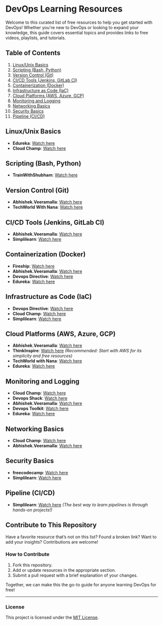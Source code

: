 # DevOps Learning Resources

Welcome to this curated list of free resources to help you get started with DevOps! Whether you're new to DevOps or looking to expand your knowledge, this guide covers essential topics and provides links to free videos, playlists, and tutorials.

## Table of Contents
1. [Linux/Unix Basics](#linuxunix-basics)
2. [Scripting (Bash, Python)](#scripting-bash-python)
3. [Version Control (Git)](#version-control-git)
4. [CI/CD Tools (Jenkins, GitLab CI)](#cicd-tools-jenkins-gitlab-ci)
5. [Containerization (Docker)](#containerization-docker)
6. [Infrastructure as Code (IaC)](#infrastructure-as-code-iac)
7. [Cloud Platforms (AWS, Azure, GCP)](#cloud-platforms-aws-azure-gcp)
8. [Monitoring and Logging](#monitoring-and-logging)
9. [Networking Basics](#networking-basics)
10. [Security Basics](#security-basics)
11. [Pipeline (CI/CD)](#pipeline-cicd)

## Linux/Unix Basics
- **Edureka**: [Watch here](https://www.youtube.com/live/GzIFoJBVwh8?si=kQFioGpr46VWARq_)
- **Cloud Champ**: [Watch here](https://youtu.be/aIH72Jag4Vc?si=QeuhKgFVocKo1wcS)

## Scripting (Bash, Python)
- **TrainWithShubham**: [Watch here](https://www.youtube.com/playlist?list=PLlfy9GnSVerQu-uL0AdI3O5VzUmIv5pPf)

## Version Control (Git)
- **Abhishek.Veeramalla**: [Watch here](https://youtu.be/fIMySI_gZJU?si=HOxmLuytcY78eeI4)
- **TechWorld With Nana**: [Watch here](https://youtu.be/R8_veQiYBjI?si=3ot3aoLHAVqcv2Rg)

## CI/CD Tools (Jenkins, GitLab CI)
- **Abhishek.Veeramalla**: [Watch here](https://youtu.be/CmVxoNkkACQ?si=2R_rFuCWlZKKprg1)
- **Simplilearn**: [Watch here](https://www.youtube.com/live/h9K1NnqwUvE?si=c86ayvINjNUUdpLP)

## Containerization (Docker)
- **Fireship**: [Watch here](https://youtu.be/rIrNIzy6U_g?si=hubVnxF1r9CXu-Yd)
- **Abhishek.Veeramalla**: [Watch here](https://www.youtube.com/playlist?list=PLdpzxOOAlwvLjb0vTD9BXLOwwLD_GWCmC)
- **Devops Directive**: [Watch here](https://youtu.be/RqTEHSBrYFw?si=SRqRh7JNiOtiTgRo)
- **Edureka**: [Watch here](https://youtu.be/RSIstPUiEjY?si=2wem12N7MTQItnWm)

## Infrastructure as Code (IaC)
- **Devops Directive**: [Watch here](https://youtu.be/7xngnjfIlK4?si=Fx4TDjq0fXZoDdkY)
- **Cloud Champ**: [Watch here](https://youtu.be/XgwV2HnBSws?si=8e6O13wVBFPbeJGs)
- **Simplilearn**: [Watch here](https://youtu.be/wgQ3rHFTM4E?si=b82A9NglJ2przHD4)

## Cloud Platforms (AWS, Azure, GCP)
- **Abhishek.Veeramalla**: [Watch here](https://www.youtube.com/playlist?list=PLdpzxOOAlwvLNOxX0RfndiYSt1Le9azze)
- **ThinkInspire**: [Watch here](https://youtu.be/wfvDnniPFXY?si=Gi98mwoPoqjsrXfT) *(Recommended: Start with AWS for its simplicity and free resources)*
- **TechWorld with Nana**: [Watch here](https://youtu.be/4BibQ69MD8c?si=zazu-Dl8nQTuvqA4)
- **Edureka**: [Watch here](https://www.youtube.com/live/IUU6OR8yHCc?si=rCntzrXWXRK49Pq6)

## Monitoring and Logging
- **Cloud Champ**: [Watch here](https://youtu.be/nD6JfA9nGOg?si=0aakpRHqPR-WsZ9x)
- **Devops Shack**: [Watch here](https://youtu.be/zoGWMg7sB5E?si=y3_62fE05lNNnV1V)
- **Abhishek.Veeramalla**: [Watch here](https://youtu.be/EeiYpnBHnhY?si=07o5valgskT84DYt)
- **Devops Toolkit**: [Watch here](https://youtu.be/XR_yWlOEGiA?si=2CSzqOAGcR0DXiZS)
- **Edureka**: [Watch here](https://www.youtube.com/live/W7vBXMvpULo?si=5x9up4iU3_7HFxvm)

## Networking Basics
- **Cloud Champ**: [Watch here](https://youtu.be/M9Kex1ID7GY?si=4cUS8clONbVx2xH8)
- **Abhishek.Veeramalla**: [Watch here](https://youtu.be/iSOfkw_YyOU?si=LLQQGpUtML8aJkA0)

## Security Basics
- **freecodecamp**: [Watch here](https://youtu.be/F5KJVuii0Yw?si=bmeA-uN8Ln0R5n-q)
- **Simplilearn**: [Watch here](https://youtu.be/gwfxJy2SmIw?si=j9YAFhkW1tdSvrJo)

## Pipeline (CI/CD)
- **Simplilearn**: [Watch here](https://youtu.be/DLIF9Gnyum4?si=1QKcBi0ZpB4LtVCJ)
*(The best way to learn pipelines is through hands-on projects!)*

## Contribute to This Repository
Have a favorite resource that’s not on this list? Found a broken link? Want to add your insights? Contributions are welcome!

### How to Contribute
1. Fork this repository.
2. Add or update resources in the appropriate section.
3. Submit a pull request with a brief explanation of your changes.

Together, we can make this the go-to guide for anyone learning DevOps for free!

---

### License
This project is licensed under the [MIT License](LICENSE).
